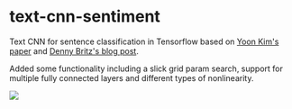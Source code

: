 # text-cnn-sentiment
Text CNN for sentence classification in Tensorflow based on [Yoon Kim's paper](https://arxiv.org/abs/1408.5882) and [Denny Britz's blog post](http://www.wildml.com/2015/11/understanding-convolutional-neural-networks-for-nlp/).

Added some functionality including a slick grid param search, support for multiple fully connected layers and different types of nonlinearity.

![](http://d3kbpzbmcynnmx.cloudfront.net/wp-content/uploads/2015/11/Screen-Shot-2015-11-06-at-12.05.40-PM.png)
